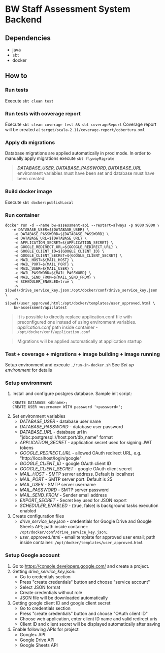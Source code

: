 # BW Staff Assessment System Backend
## Dependencies
- java
- sbt
- docker

## How to

### Run tests
Execute `sbt clean test`

### Run tests with coverage report
Execute `sbt clean coverage test && sbt coverageReport`
Coverage report will be created at `target/scala-2.11/coverage-report/cobertura.xml`

### Apply db migrations
Database migrations are applied automatically in prod mode. 
In order to manually apply migrations execute `sbt flywayMigrate`

> ***DATABASE_USER, DATABASE_PASSWORD, DATABASE_URL*** environment
> variables must have been set and database must have been created

### Build docker image
Execute `sbt docker:publishLocal`

### Run container
```shell
docker run -d --name bw-assessment-api --restart=always -p 9000:9000 \
   -e DATABASE_USER=${DATABASE_USER} \
    -e DATABASE_PASSWORD=${DATABASE_PASSWORD} \
    -e DATABASE_URL=${DATABASE_URL} \
    -e APPLICATION_SECRET=${APPLICATION_SECRET} \
    -e GOOGLE_REDIRECT_URL=${GOOGLE_REDIRECT_URL} \
    -e GOOGLE_CLIENT_ID=${GOOGLE_CLIENT_ID} \
    -e GOOGLE_CLIENT_SECRET=${GOOGLE_CLIENT_SECRET} \
    -e MAIL_HOST=${MAIL_HOST} \
    -e MAIL_PORT=${MAIL_PORT} \
    -e MAIL_USER=${MAIL_USER} \
    -e MAIL_PASSWORD=${MAIL_PASSWORD} \
    -e MAIL_SEND_FROM=${MAIL_SEND_FROM} \
    -e SCHEDULER_ENABLED=true \
    -v $(pwd)/drive_service_key.json:/opt/docker/conf/drive_service_key.json \
    -v $(pwd)/user_approved.html:/opt/docker/templates/user_approved.html \
    bw-assessment/api:latest
```
> It is possible to directly replace application.conf file with preconfigured one instead of using 
environment variables. *application.conf* path inside container - `/opt/docker/conf/application.conf`

> Migrations will be applied automatically at application startup

### Test + coverage + migrations + image building + image running
Setup environment and execute `./run-in-docker.sh`
See *Set up environment* for details

### Setup environment
1. Install and configure postgres database. Sample init script:
	```
	CREATE DATABASE <dbname>;
	CREATE USER <username> WITH password '<password>';
    ```
2. Set environment variables
    * *DATABASE_USER* - database user name
    * *DATABASE_PASSWORD* - database user password
    * *DATABASE_URL* - database url in "jdbc:postgresql://host:port/db_name" format
    * *APPLICATION_SECRET* - application secret used for signing JWT tokens
    * *GOOGLE_REDIRECT_URL* - allowed OAuth redirect URL, e.g. "http://localhost/login/google"
    * *GOOGLE_CLIENT_ID* - google OAuth client ID
    * *GOOGLE_CLIENT_SECRET* - google OAuth client secret
    * *MAIL_HOST* - SMTP server address. Default is localhost
    * *MAIL_PORT* - SMTP server port. Default is 25
    * *MAIL_USER* - SMTP server username
    * *MAIL_PASSWORD* - SMTP server password
    * *MAIL_SEND_FROM* - Sender email address
    * *EXPORT_SECRET* - Secret key used for JSON export
    * *SCHEDULER_ENABLED* - (true, false) is background tasks execution enabled
3. Create configuration files
    * *drive_service_key.json* - credentials for Google Drive and Google Sheets API; 
    path inside container: `/opt/docker/conf/drive_service_key.json;`
    * *user_approved.html* - email template for approved user email;
    path inside container: `/opt/docker/templates/user_approved.html`

### Setup Google account
1. Go to https://console.developers.google.com/ and create a project.
2. Getting *drive_service_key.json*: 
    * Go to credentials section
    * Press "create credentials" button and choose "service account"
    * Select JSON format
    * Create credentials without role
    * JSON file will be downloaded automatically
3. Getting google client ID and google client secret
    * Go to credentials section
    * Press "create credentials" button and choose "OAuth client ID"
    * Choose web application, enter client ID name and valid redirect uris
    * Client ID and client secret will be displayed automatically after saving
4. Enable following APIs for project
    * Google+ API
    * Google Drive API
    * Google Sheets API
